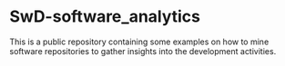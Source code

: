 # SwD-software_analytics
This is a public repository containing some examples on how to mine software repositories to gather insights into the development activities. 

